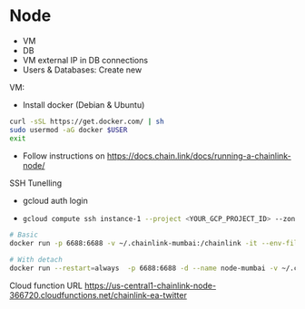 # Node

- VM
- DB
- VM external IP in DB connections
- Users & Databases: Create new

VM:

- Install docker (Debian & Ubuntu)

```sh
curl -sSL https://get.docker.com/ | sh
sudo usermod -aG docker $USER
exit
```

- Follow instructions on https://docs.chain.link/docs/running-a-chainlink-node/

SSH Tunelling

- gcloud auth login
- ```sh
  gcloud compute ssh instance-1 --project <YOUR_GCP_PROJECT_ID> --zone=<YOUR_GCP_ZONE> -- -L 6688:localhost:6688
  ```

```sh
# Basic
docker run -p 6688:6688 -v ~/.chainlink-mumbai:/chainlink -it --env-file=.env smartcontract/chainlink:1.9.0-root local n

# With detach
docker run --restart=always  -p 6688:6688 -d --name node-mumbai -v ~/.chainlink-mumbai:/chainlink -it --env-file=.env smartcontract/chainlink:1.9.0-root local n -p /chainlink/.password -a /chainlink/.api
```

Cloud function URL
https://us-central1-chainlink-node-366720.cloudfunctions.net/chainlink-ea-twitter
